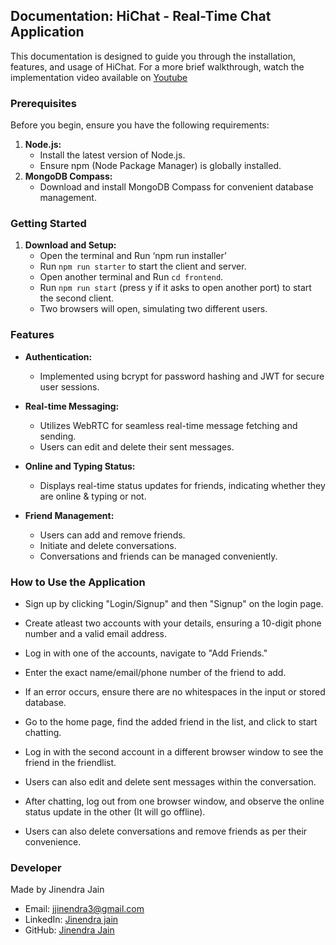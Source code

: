 ## Documentation: HiChat - Real-Time Chat Application

This documentation is designed to guide you through the installation, features, and usage of HiChat. For a more brief walkthrough, watch the implementation video available on [Youtube](https://youtu.be/-EM2hSC4wN4)

### Prerequisites

Before you begin, ensure you have the following requirements:

1. **Node.js:**
   - Install the latest version of Node.js.
   - Ensure npm (Node Package Manager) is globally installed.
2. **MongoDB Compass:**
   - Download and install MongoDB Compass for convenient database management.

### Getting Started

1. **Download and Setup:**
   - Open the terminal and Run ‘npm run installer’
   - Run `npm run starter` to start the client and server.
   - Open another terminal and Run `cd frontend`.
   - Run `npm run start` (press y if it asks to open another port) to start the second client.
   - Two browsers will open, simulating two different users.

### Features

- **Authentication:**

  - Implemented using bcrypt for password hashing and JWT for secure user sessions.

- **Real-time Messaging:**

  - Utilizes WebRTC for seamless real-time message fetching and sending.
  - Users can edit and delete their sent messages.

- **Online and Typing Status:**

  - Displays real-time status updates for friends, indicating whether they are online & typing or not.

- **Friend Management:**
  - Users can add and remove friends.
  - Initiate and delete conversations.
  - Conversations and friends can be managed conveniently.

### How to Use the Application

- Sign up by clicking "Login/Signup" and then "Signup" on the login page.
- Create atleast two accounts with your details, ensuring a 10-digit phone number and a valid email address.

- Log in with one of the accounts, navigate to "Add Friends."
- Enter the exact name/email/phone number of the friend to add.
- If an error occurs, ensure there are no whitespaces in the input or stored database.

- Go to the home page, find the added friend in the list, and click to start chatting.
- Log in with the second account in a different browser window to see the friend in the friendlist.
- Users can also edit and delete sent messages within the conversation.
- After chatting, log out from one browser window, and observe the online status update in the other (It will go offline).

- Users can also delete conversations and remove friends as per their convenience.

### Developer

Made by Jinendra Jain

- Email: [jjinendra3@gmail.com](mailto:jjinendra3@gmail.com)
- LinkedIn: [Jinendra jain](https://www.linkedin.com/in/jjinendra3/)
- GitHub: [Jinendra Jain](https://github.com/jjinendra3)
